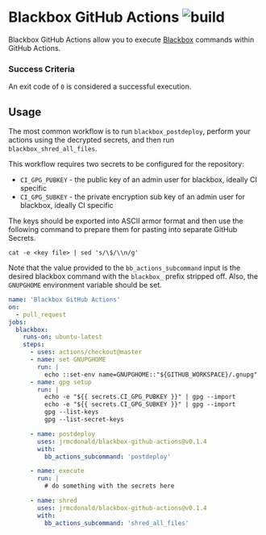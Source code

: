 # Blackbox GitHub Actions ![build](https://github.com/jrmcdonald/blackbox-github-actions/workflows/build/badge.svg)

Blackbox GitHub Actions allow you to execute [Blackbox](https://github.com/StackExchange/blackbox) commands within GitHub Actions.

### Success Criteria

An exit code of `0` is considered a successful execution.

## Usage

The most common workflow is to run `blackbox_postdeploy`, perform your actions using the decrypted secrets, and then run `blackbox_shred_all_files`.

This workflow requires two secrets to be configured for the repository:

* `CI_GPG_PUBKEY` - the public key of an admin user for blackbox, ideally CI specific
* `CI_GPG_SUBKEY` - the private encryption sub key of an admin user for blackbox, ideally CI specific

The keys should be exported into ASCII armor format and then use the following command to prepare them for pasting into separate GitHub Secrets.

`cat -e <key file> | sed 's/\$/\\n/g'`

Note that the value provided to the `bb_actions_subcommand` input is the desired blackbox command with the `blackbox_` prefix stripped off. Also, the `GNUPGHOME` environment variable should be set.

```yaml
name: 'Blackbox GitHub Actions'
on:
  - pull_request
jobs:
  blackbox:
    runs-on: ubuntu-latest
    steps:
      - uses: actions/checkout@master
      - name: set GNUPGHOME
        run: |
          echo ::set-env name=GNUPGHOME::"${GITHUB_WORKSPACE}/.gnupg"
      - name: gpg setup
        run: |
          echo -e "${{ secrets.CI_GPG_PUBKEY }}" | gpg --import
          echo -e "${{ secrets.CI_GPG_SUBKEY }}" | gpg --import
          gpg --list-keys
          gpg --list-secret-keys

      - name: postdeploy
        uses: jrmcdonald/blackbox-github-actions@v0.1.4
        with:
          bb_actions_subcommand: 'postdeploy'

      - name: execute
        run: |
          # do something with the secrets here

      - name: shred
        uses: jrmcdonald/blackbox-github-actions@v0.1.4
        with:
          bb_actions_subcommand: 'shred_all_files'
```